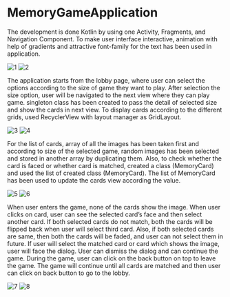 # MemoryGameApplication

The development is done Kotlin by using one Activity, Fragments, and Navigation Component. To make user interface interactive, animation with help of gradients and attractive font-family for the text has been used in application.

![1](https://user-images.githubusercontent.com/60999240/124857487-6517e100-df7a-11eb-8115-60bfaea26040.PNG)
![2](https://user-images.githubusercontent.com/60999240/124857485-647f4a80-df7a-11eb-9722-25ce77c3464f.PNG)

The application starts from the lobby page, where user can select the options according to the size of game they want to play. After selection the size option, user will be navigated to the next view where they can play game. singleton class has been created to pass the detail of selected size and show the cards in next view. To display cards according to the different grids, used RecyclerView with layout manager as GridLayout.

![3](https://user-images.githubusercontent.com/60999240/124857483-647f4a80-df7a-11eb-8695-3b880c3d77d2.PNG)
![4](https://user-images.githubusercontent.com/60999240/124857494-65b07780-df7a-11eb-99f2-a29732283ae1.PNG)

For the list of cards, array of all the images has been taken first and according to size of the selected game, random images has been selected and stored in another array by duplicating them. Also, to check whether the card is faced or whether card is matched, created a class (MemoryCard) and used the list of created class (MemoryCard). The list of MemoryCard has been used to update the cards view according the value.

![5](https://user-images.githubusercontent.com/60999240/124857492-6517e100-df7a-11eb-8a43-a95857213d06.PNG)
![6](https://user-images.githubusercontent.com/60999240/124857491-6517e100-df7a-11eb-9e81-0e7c9180c8f2.PNG)

When user enters the game, none of the cards show the image. When user clicks on card, user can see the selected card’s face and then select another card. If both selected cards do not match, both the cards will be flipped back when user will select third card. Also, if both selected cards are same, then both the cards will be faded, and user can not select them in future. If user will select the matched card or card which shows the image, user will face the dialog. User can dismiss the dialog and can continue the game. During the game, user can click on the back button on top to leave the game. The game will continue until all cards are matched and then user can click on back button to go to the lobby.

![7](https://user-images.githubusercontent.com/60999240/124857490-6517e100-df7a-11eb-9621-c2fd396a7f46.PNG)
![8](https://user-images.githubusercontent.com/60999240/124857489-6517e100-df7a-11eb-9acc-7c6abcd2a008.PNG)
